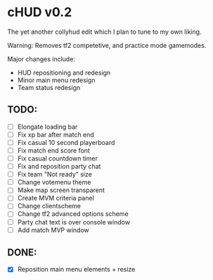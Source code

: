 # cHUD v0.2
The yet another collyhud edit which I plan to tune to my own liking.

Warning: Removes tf2 competetive, and practice mode gamemodes.

Major changes include:
- HUD repositioning and redesign
- Minor main menu redesign
- Team status redesign

## TODO:
- [ ] Elongate loading bar
- [ ] Fix xp bar after match end
- [ ] Fix casual 10 second playerboard
- [ ] Fix match end score font
- [ ] Fix casual countdown timer
- [ ] Fix and reposition party chat
- [ ] Fix team "Not ready" size
- [ ] Change votemenu theme
- [ ] Make map screen transparent
- [ ] Create MVM criteria panel
- [ ] Change clientscheme
- [ ] Change tf2 advanced options scheme
- [ ] Party chat text is over console window
- [ ] Add match MVP window

## DONE:
- [x] Reposition main menu elements + resize